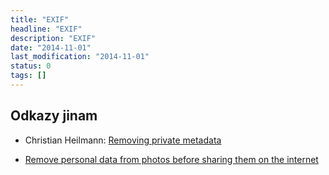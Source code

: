```yaml
---
title: "EXIF"
headline: "EXIF"
description: "EXIF"
date: "2014-11-01"
last_modification: "2014-11-01"
status: 0
tags: []
---
```


## Odkazy jinam

  - Christian Heilmann: [Removing private metadata](http://christianheilmann.com/2014/10/21/removing-private-metadata-geolocation-time-date-from-photos-the-simple-way-removephotodata-com/)

  - [Remove personal data from photos before sharing them on the internet](http://removephotodata.com/)
